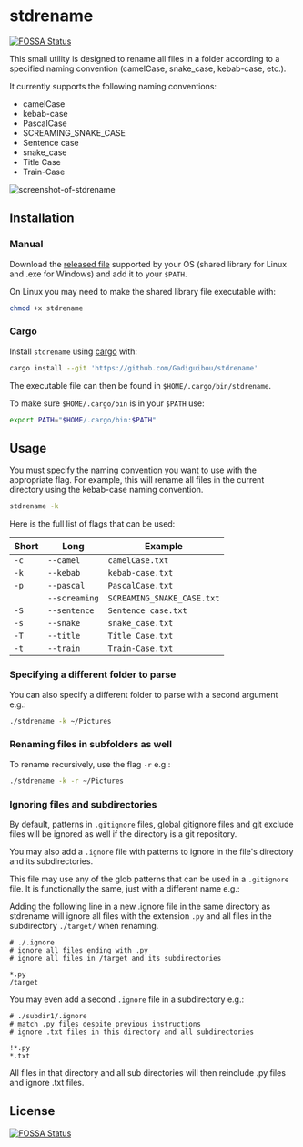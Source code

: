 # stdrename

[![FOSSA Status](https://app.fossa.com/api/projects/git%2Bgithub.com%2FGadiguibou%2Fstdrename.svg?type=shield)](https://app.fossa.com/projects/git%2Bgithub.com%2FGadiguibou%2Fstdrename?ref=badge_shield)

This small utility is designed to rename all files in a folder according to a specified naming convention (camelCase, snake_case, kebab-case, etc.).

It currently supports the following naming conventions:

- camelCase
- kebab-case
- PascalCase
- SCREAMING_SNAKE_CASE
- Sentence case
- snake_case
- Title Case
- Train-Case

![screenshot-of-stdrename](https://user-images.githubusercontent.com/34945306/90450368-8e582600-e0b7-11ea-8fe8-628c07005c3b.png)

## Installation

### Manual

Download the [released file](https://github.com/Gadiguibou/stdrename/releases) supported by your OS (shared library for Linux and .exe for Windows) and add it to your `$PATH`.

On Linux you may need to make the shared library file executable with:

```bash
chmod +x stdrename
```

### Cargo

Install `stdrename` using [cargo](https://doc.rust-lang.org/cargo/getting-started/installation.html) with:

```bash
cargo install --git 'https://github.com/Gadiguibou/stdrename'
```

The executable file can then be found in `$HOME/.cargo/bin/stdrename`.

To make sure `$HOME/.cargo/bin` is in your `$PATH`  use:

```bash
export PATH="$HOME/.cargo/bin:$PATH"
```

## Usage

You must specify the naming convention you want to use with the appropriate flag. For example, this will rename all files in the current directory using the kebab-case naming convention.

```bash
stdrename -k
```

Here is the full list of flags that can be used:

| Short | Long          | Example                    |
| ----- | ------------- | -------------------------- |
| `-c`  | `--camel`     | `camelCase.txt`            |
| `-k`  | `--kebab`     | `kebab-case.txt`           |
| `-p`  | `--pascal`    | `PascalCase.txt`           |
|       | `--screaming` | `SCREAMING_SNAKE_CASE.txt` |
| `-S`  | `--sentence`  | `Sentence case.txt`        |
| `-s`  | `--snake`     | `snake_case.txt`           |
| `-T`  | `--title`     | `Title Case.txt`           |
| `-t`  | `--train`     | `Train-Case.txt`           |

### Specifying a different folder to parse

You can also specify a different folder to parse with a second argument e.g.:

```bash
./stdrename -k ~/Pictures
```

### Renaming files in subfolders as well

To rename recursively, use the flag `-r` e.g.:

```bash
./stdrename -k -r ~/Pictures
```

### Ignoring files and subdirectories

By default, patterns in `.gitignore` files, global gitignore files and git exclude files will be ignored as well if the directory is a git repository.

You may also add a `.ignore` file with patterns to ignore in the file's directory and its subdirectories.

This file may use any of the glob patterns that can be used in a `.gitignore` file. It is functionally the same, just with a different name e.g.:

Adding the following line in a new .ignore file in the same directory as stdrename will ignore all files with the extension `.py` and all files in the subdirectory `./target/` when renaming.

```ignore
# ./.ignore
# ignore all files ending with .py
# ignore all files in /target and its subdirectories

*.py
/target
```

You may even add a second `.ignore` file in a subdirectory e.g.:

```ignore
# ./subdir1/.ignore
# match .py files despite previous instructions
# ignore .txt files in this directory and all subdirectories

!*.py
*.txt
```

All files in that directory and all sub directories will then reinclude .py files and ignore .txt files.

## License

[![FOSSA Status](https://app.fossa.com/api/projects/git%2Bgithub.com%2FGadiguibou%2Fstdrename.svg?type=large)](https://app.fossa.com/projects/git%2Bgithub.com%2FGadiguibou%2Fstdrename?ref=badge_large)
